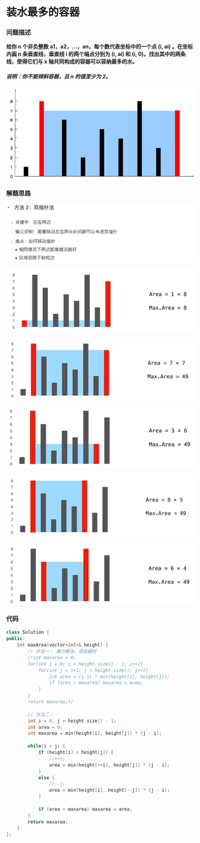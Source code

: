 # 装水最多的容器

### 问题描述

**给你 n 个非负整数 a1，a2，...，an，每个数代表坐标中的一个点 (i, ai) 。在坐标内画 n 条垂直线，垂直线 i 的两个端点分别为 (i, ai) 和 (i, 0)。找出其中的两条线，使得它们与 x 轴共同构成的容器可以容纳最多的水。**

##### **说明：你不能倾斜容器，且 n 的值至少为 2。**

![011_ContainerWithMostWater](011_ContainerWithMostWater.jpg)

### 解题思路



![011_ContainerWithMostWater2](011_ContainerWithMostWater2.jpg)

![011_ContainerWithMostWater3](011_ContainerWithMostWater3.jpg)

![011_ContainerWithMostWater4](011_ContainerWithMostWater4.jpg)

![011_ContainerWithMostWater5](011_ContainerWithMostWater5.jpg)

![011_ContainerWithMostWater6](011_ContainerWithMostWater6.jpg)

![011_ContainerWithMostWater7](011_ContainerWithMostWater7.jpg)

### 代码

```C++
class Solution {
public:
    int maxArea(vector<int>& height) {
        // 方法一： 暴力解法，但会超时
        /*int maxarea = 0;
        for(int i = 0; i < height.size() - 1; i++){
            for(int j = i+1; j < height.size(); j++){
                int area = (j-i) * min(height[i], height[j]);
                if (area > maxarea) maxarea = area;
            }
        }
        return maxarea;*/

        // 方法二：
        int i = 0, j = height.size() - 1;
        int area = 0;
        int maxarea = min(height[i], height[j]) * (j - i);

        while(i < j) {
            if (height[i] < height[j]) {
                //++i;
                area = min(height[++i], height[j]) * (j - i);
            }
            else {
                //--j;
                area = min(height[i], height[--j]) * (j - i);
            }
            
            if (area > maxarea) maxarea = area;
        }
        return maxarea;
    }
};
```

